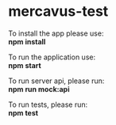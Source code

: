 # mercavus-test

To install the app please use:<br/>
<b>npm install</b>


To run the application use:</br>
<b>npm start</b>


To run server api, please run:<br/>
<b>npm run mock:api</b>


To run tests, please run:<br/>
<b>npm test</b>
